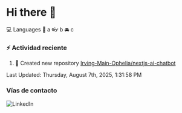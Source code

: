 # Hi there 👋

:computer: Languages
:pencil: a
:eyeglasses: b
:oncoming_automobile: c

### :zap: Actividad reciente
<!--RECENT_ACTIVITY:start-->
1. 📔 Created new repository [Irving-Main-Ophelia/nextjs-ai-chatbot](https://github.com/Irving-Main-Ophelia/nextjs-ai-chatbot)<br>
<!--RECENT_ACTIVITY:end-->
<!--RECENT_ACTIVITY:last_update-->
Last Updated: Thursday, August 7th, 2025, 1:31:58 PM
<!--RECENT_ACTIVITY:last_update_end-->

### Vías de contacto

![LinkedIn](https://www.linkedin.com/in/irving-hernández-226846205/)
